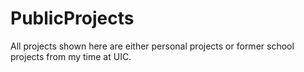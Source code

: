 # PublicProjects

All projects shown here are either personal projects or former school projects from my time at UIC.

